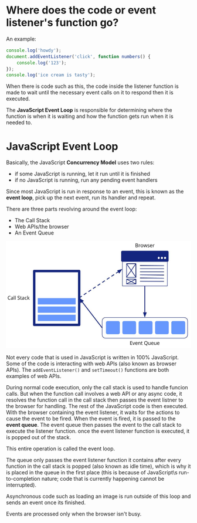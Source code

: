 # Where does the code or event listener's function go?

An example:

```js
console.log('howdy');
document.addEventListener('click', function numbers() {
    console.log('123');
});
console.log('ice cream is tasty');
```

When there is code such as this, the code inside the listener function is made to wait until the necessary event calls on it to respond then it is executed.

The **JavaScript Event Loop** is responsible for determining where the function is when it is waiting and how the function gets run when it is needed to.

# JavaScript Event Loop

Basically, the JavaScript **Concurrency Model** uses two rules:

* if some JavaScript is running, let it run until it is finished
* if no JavaScript is running, run any pending event handlers

Since most JavaScript is run in response to an event, this is known as the **event loop**, pick up the next event, run its handler and repeat.


There are three parts revolving around the event loop:

* The Call Stack
* Web APIs/the browser
* An Event Queue

![](./javascript-event-loop.jpg)


Not every code that is used in JavaScript is written in 100% JavaScript. Some of the code is interacting with web APIs (also known as browser APIs). The `addEventListener()` and `setTimeout()` functions are both examples of web APIs.



During normal code execution, only the call stack is used to handle funcion calls. But when the function call involves a web API or any async code, it resolves the function call in the call stack then passes the event listner to the browser for handling. The rest of the JavaScript code is then executed. With the browser containing the event listener, it waits for the actions to cause the event to be fired. When the event is fired, it is passed to the **event queue**. The event queue then passes the event to the call stack to execute the listener function. once the event listener function is executed, it is popped out of the stack.

This entire operation is called the event loop.

The queue only passes the event listener function it contains after every function in the call stack is popped (also known as idle time), which is why it is placed in the queue in the first place (this is because of JavaScript\s run-to-completion nature; code that is currently happening cannot be interrupted).

Asynchronous code such as loading an image is run outside of this loop and sends an event once its finished.

Events are processed only when the browser isn't busy.